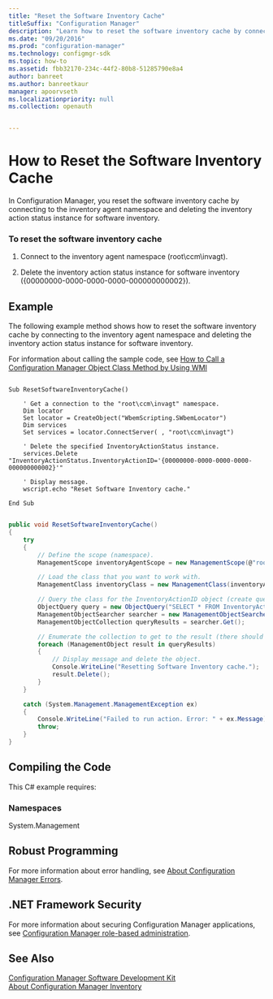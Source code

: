 ```yaml
---
title: "Reset the Software Inventory Cache"
titleSuffix: "Configuration Manager"
description: "Learn how to reset the software inventory cache by connecting to the inventory agent namespace and deleting the inventory action status instance for software inventory."
ms.date: "09/20/2016"
ms.prod: "configuration-manager"
ms.technology: configmgr-sdk
ms.topic: how-to
ms.assetid: fbb32170-234c-44f2-80b8-51285790e8a4
author: banreet
ms.author: banreetkaur
manager: apoorvseth
ms.localizationpriority: null
ms.collection: openauth


---
```

# How to Reset the Software Inventory Cache
In Configuration Manager, you reset the software inventory cache by connecting to the inventory agent namespace and deleting the inventory action status instance for software inventory.  

### To reset the software inventory cache  

1.  Connect to the inventory agent namespace (root\ccm\invagt).  

2.  Delete the inventory action status instance for software inventory ({00000000-0000-0000-0000-000000000002}).  

## Example  
 The following example method shows how to reset the software inventory cache by connecting to the inventory agent namespace and deleting the inventory action status instance for software inventory.  

 For information about calling the sample code, see [How to Call a Configuration Manager Object Class Method by Using WMI](../../../../develop/core/understand/how-to-call-a-configuration-manager-object-class-method-by-using-wmi.md)  

```vbs  

Sub ResetSoftwareInventoryCache()  

    ' Get a connection to the "root\ccm\invagt" namespace.  
    Dim locator  
    Set locator = CreateObject("WbemScripting.SWbemLocator")  
    Dim services  
    Set services = locator.ConnectServer( , "root\ccm\invagt")  

    ' Delete the specified InventoryActionStatus instance.  
    services.Delete "InventoryActionStatus.InventoryActionID='{00000000-0000-0000-0000-000000000002}'"        

    ' Display message.  
    wscript.echo "Reset Software Inventory cache."  

End Sub  

```  

```c#  

public void ResetSoftwareInventoryCache()  
{  
    try  
    {  
        // Define the scope (namespace).  
        ManagementScope inventoryAgentScope = new ManagementScope(@"root\ccm\invagt");  

        // Load the class that you want to work with.  
        ManagementClass inventoryClass = new ManagementClass(inventoryAgentScope.Path.Path, "InventoryActionStatus", null);  

        // Query the class for the InventoryActionID object (create query, create searcher object, execute query).  
        ObjectQuery query = new ObjectQuery("SELECT * FROM InventoryActionStatus WHERE InventoryActionID = '{00000000-0000-0000-0000-000000000002}'");  
        ManagementObjectSearcher searcher = new ManagementObjectSearcher(inventoryAgentScope, query);  
        ManagementObjectCollection queryResults = searcher.Get();  

        // Enumerate the collection to get to the result (there should only be one item returned from the query).  
        foreach (ManagementObject result in queryResults)  
        {  
            // Display message and delete the object.  
            Console.WriteLine("Resetting Software Inventory cache.");  
            result.Delete();  
        }  
    }  

    catch (System.Management.ManagementException ex)  
    {  
        Console.WriteLine("Failed to run action. Error: " + ex.Message);  
        throw;  
    }  
}  

```  

## Compiling the Code  
 This C# example requires:  

### Namespaces  
 System.Management  

## Robust Programming  
 For more information about error handling, see [About Configuration Manager Errors](../../../../develop/core/understand/about-configuration-manager-errors.md).  

## .NET Framework Security  
 For more information about securing Configuration Manager applications, see [Configuration Manager role-based administration](../../../../develop/core/servers/configure/role-based-administration.md).  

## See Also  
 [Configuration Manager Software Development Kit](../../../../develop/core/misc/system-center-configuration-manager-sdk.md)   
 [About Configuration Manager Inventory](../../../../develop/core/clients/inventory/about-configuration-manager-inventory.md)   
